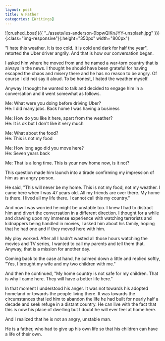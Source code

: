 ```yaml
---
layout: post
title: A Father
categories: [Writings]
---
```


![crushed_boat]({{ "../assets/les-anderson-9bpwQIKnJYY-unsplash.jpg" }}){:class="img-responsive"}{:height="350px" width="800px"}

"I hate this weather. It is too cold. It is cold and dark for half the year", retorted the Uber driver angrily. And that is how our conversation began.

I asked him where he moved from and he named a war-torn country that is always in the news. I thought he should have been grateful for having escaped the chaos and misery there and he has no reason to be angry. Of course I did not say it aloud. To be honest, I hated the weather myself.

Anyway I thought he wanted to talk and decided to engage him in a conversation and it went somewhat as follows.

Me: What were you doing before driving Uber?    
He: I did many jobs. Back home I was having a business

Me: How do you like it here, apart from the weather?  
He: It is ok but I don't like it very much

Me: What about the food?  
He: This is not my food

Me: How long ago did you move here?  
He: Seven years back

Me: That is a long time. This is your new home now, is it not?

This question made him launch into a tirade confirming my impression of him as an angry person.

He said, "This will never be my home. This is not my food, not my weather. I came here when I was 47 years old. All my friends are over there. My home is there. I lived all my life there. I cannot call this my country."

And now I was worried he might be unstable too. I knew I had to distract him and divert the conversation in a different direction. I thought for a while and drawing upon my immense experience with watching terrorists and kidnappers being handled in movies, I asked him about his family, hoping that he had one and if they moved here with him.

My ploy worked. After all I hadn't wasted all those hours watching the movies and TV series, I wanted to call my parents and tell them that. Anyway, that is a mission for another day.

Coming back to the case at hand, he calmed down a little and replied softly, "Yes, I brought my wife and my two children with me."
 
And then he continued, "My home country is not safe for my children. That is why I came here. They will have a better life here."
 
In that moment I understood his anger. It was not towards his adopted homeland or towards the people living there. It was towards the circumstances that led him to abandon the life he had built for nearly half a decade and seek refuge in a distant country. He can live with the fact that this is now his place of dwelling but I doubt he will ever feel at home here.

And I realized that he is not an angry, unstable man. 

He is a father, who had to give up his own life so that his children can have a life of their own.
